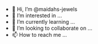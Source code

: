 - 👋 Hi, I’m @maidahs-jewels
- 👀 I’m interested in ...
- 🌱 I’m currently learning ...
- 💞️ I’m looking to collaborate on ...
- 📫 How to reach me ...

<!---
maidahs-jewels/maidahs-jewels is a ✨ special ✨ repository because its `README.md` (this file) appears on your GitHub profile.
You can click the Preview link to take a look at your changes.
--->
